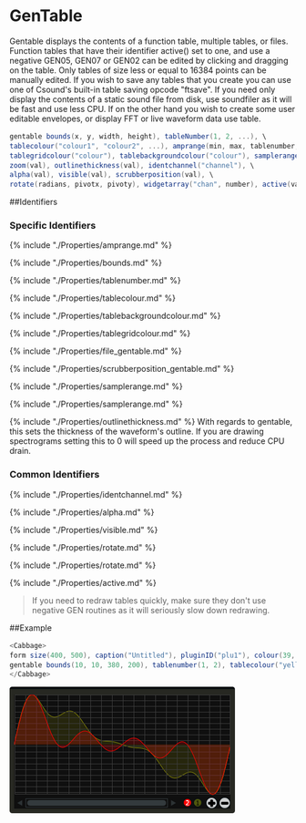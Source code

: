 # GenTable

Gentable displays the contents of a function table, multiple tables, or files. Function tables that have their identifier active() set to one, and use a negative GEN05, GEN07 or GEN02 can be edited by clicking and dragging on the table. Only tables of size less or equal to 16384 points can be manually edited. If you wish to save any tables that you create you can use one of Csound's built-in table saving opcode "ftsave". If you need only display the contents of a static sound file from disk, use soundfiler as it will be fast and use less CPU. If on the other hand you wish to create some user editable envelopes, or display FFT or live waveform data use table. 


```csharp
gentable bounds(x, y, width, height), tableNumber(1, 2, ...), \
tablecolour("colour1", "colour2", ...), amprange(min, max, tablenumber, y-quantise),\
tablegridcolour("colour"), tablebackgroundcolour("colour"), samplerange(min, max),\
zoom(val), outlinethickness(val), identchannel("channel"), \
alpha(val), visible(val), scrubberposition(val), \
rotate(radians, pivotx, pivoty), widgetarray("chan", number), active(val)
```
<!--(End of syntax)/-->

##Identifiers

### Specific Identifiers

{% include "./Properties/amprange.md" %}

{% include "./Properties/bounds.md" %}

{% include "./Properties/tablenumber.md" %}

{% include "./Properties/tablecolour.md" %}

{% include "./Properties/tablebackgroundcolour.md" %}

{% include "./Properties/tablegridcolour.md" %}

{% include "./Properties/file_gentable.md" %}

{% include "./Properties/scrubberposition_gentable.md" %}

{% include "./Properties/samplerange.md" %}

{% include "./Properties/samplerange.md" %}

{% include "./Properties/outlinethickness.md" %} With regards to gentable, this sets the thickness of the waveform's outline. If you are drawing spectrograms setting this to 0 will speed up the process and reduce CPU drain. 

### Common Identifiers

{% include "./Properties/identchannel.md" %}

{% include "./Properties/alpha.md" %}

{% include "./Properties/visible.md" %}

{% include "./Properties/rotate.md" %}

{% include "./Properties/rotate.md" %}

{% include "./Properties/active.md" %}
<!--(End of identifiers)/-->

>If you need to redraw tables quickly, make sure they don't use negative GEN routines as it will seriously slow down redrawing. 

##Example

```csharp
<Cabbage>
form size(400, 500), caption("Untitled"), pluginID("plu1"), colour(39, 40, 34)
gentable bounds(10, 10, 380, 200), tablenumber(1, 2), tablecolour("yellow", "red"), tablegridcolour(60, 60,60)
</Cabbage>
```
![](../images/gentableExample.png)